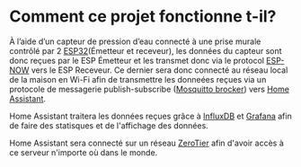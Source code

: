 # Comment ce projet fonctionne t-il?

À l’aide d’un capteur de pression d’eau connecté à une prise murale contrôlé par 2 [ESP32](https://www.espressif.com/en/products/socs/esp32)(Émetteur et receveur), les données du capteur sont donc reçues par le ESP Émetteur et les transmet donc via le protocol [ESP-NOW](https://www.espressif.com/en/products/software/esp-now/overview) vers le ESP Receveur. Ce dernier sera donc connecté au réseau local de la maison en Wi-Fi afin de transmettre les donneées reçues via un protocole de messagerie publish-subscribe ([Mosquitto brocker](https://mosquitto.org/)) vers [Home Assistant](https://www.home-assistant.io/).

Home Assistant traitera les données reçues grâce à [InfluxDB](https://www.influxdata.com/) et [Grafana](https://grafana.com/) afin de faire des statisques et de l'affichage des données.

Home Assistant sera connecté sur un réseau [ZeroTier](https://www.zerotier.com/) afin d'avoir accès à ce serveur n'importe où dans le monde.
